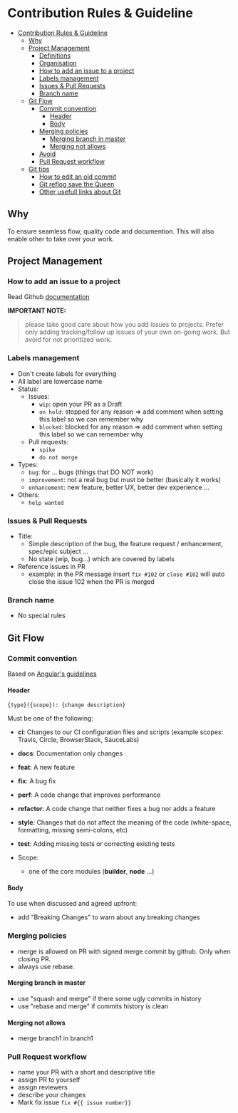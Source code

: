 # Contribution Rules & Guideline

- [Contribution Rules & Guideline](#contribution-rules--guideline)
  - [Why](#why)
  - [Project Management](#project-management)
    - [Definitions](#definitions)
    - [Organisation](#organisation)
    - [How to add an issue to a project](#how-to-add-an-issue-to-a-project)
    - [Labels management](#labels-management)
    - [Issues & Pull Requests](#issues--pull-requests)
    - [Branch name](#branch-name)
  - [Git Flow](#git-flow)
    - [Commit convention](#commit-convention)
      - [Header](#header)
      - [Body](#body)
    - [Merging policies](#merging-policies)
      - [Merging branch in master](#merging-branch-in-master)
      - [Merging not allows](#merging-not-allows)
    - [Avoid](#avoid)
    - [Pull Request workflow](#pull-request-workflow)
  - [Git tips](#git-tips)
    - [How to edit an old commit](#how-to-edit-an-old-commit)
    - [Git reflog save the Queen](#git-reflog-save-the-queen)
    - [Other usefull links about Git](#other-usefull-links-about-git)

## Why

To ensure seamless flow, quality code and documention. This will also enable
other to take over your work.

## Project Management

### How to add an issue to a project

Read Github
[documentation](https://help.github.com/en/github/managing-your-work-on-github/adding-issues-and-pull-requests-to-a-project-board)

**IMPORTANT NOTE:**

> please take good care about how you add issues to projects. Prefer only adding
> tracking/follow up issues of your own on-going work. But avoid for not
> prioritized work.

### Labels management

- Don't create labels for everything
- All label are lowercase name
- Status:
  - Issues:
    - `wip`: open your PR as a Draft
    - `on hold`: stopped for any reason => add comment when setting this label
      so we can remember why
    - `blocked`: blocked for any reason => add comment when setting this label
      so we can remember why
  - Pull requests:
    - `spike`
    - `do not merge`
- Types:
  - `bug`: for ... bugs (things that DO NOT work)
  - `improvement`: not a real bug but must be better (basically it works)
  - `enhancement`: new feature, better UX, better dev experience ...
- Others:
  - `help wanted`

### Issues & Pull Requests

- Title:
  - Simple description of the bug, the feature request / enhancement, spec/epic
    subject ...
  - No state (wip, bug...) which are covered by labels
- Reference issues in PR
  - example: in the PR message insert `fix #102` or `close #102` will auto close the issue 102 when the PR is merged

### Branch name

- No special rules

## Git Flow

### Commit convention

Based on
[Angular's guidelines](https://github.com/angular/angular/blob/22b96b9/CONTRIBUTING.md#-commit-message-guidelines)

#### Header

`{type}({scope}): {change description}`

Must be one of the following:

- **ci**: Changes to our CI configuration files and scripts (example scopes:
  Travis, Circle, BrowserStack, SauceLabs)
- **docs**: Documentation only changes
- **feat**: A new feature
- **fix**: A bug fix
- **perf**: A code change that improves performance
- **refactor**: A code change that neither fixes a bug nor adds a feature
- **style**: Changes that do not affect the meaning of the code (white-space,
  formatting, missing semi-colons, etc)
- **test**: Adding missing tests or correcting existing tests

- Scope:

  - one of the core modules (**builder**, **node** ...) 

#### Body

To use when discussed and agreed upfront:

- add "Breaking Changes" to warn about any breaking changes

### Merging policies

- merge is allowed on PR with signed merge commit by github. Only when closing
  PR.
- always use rebase.

#### Merging branch in master

- use "squash and merge" if there some ugly commits in history
- use "rebase and merge" if commits history is clean

#### Merging not allows

- merge branch1 in branch1

### Pull Request workflow

- name your PR with a short and descriptive title
- assign PR to yourself
- assign reviewers
- describe your changes
- Mark fix issue `fix #{{ issue number}}`
